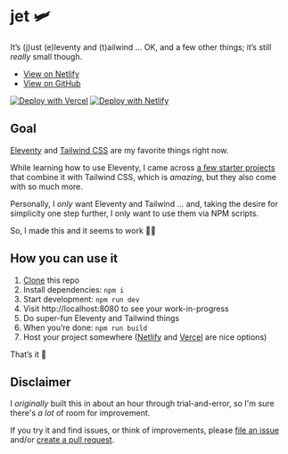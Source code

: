 # jet 🛩
It’s (j)ust (e)leventy and (t)ailwind … OK, and a few other things; it’s still *really* small though.

* [View on Netlify](https://marcamos-jet.netlify.com/)
* [View on GitHub](https://github.com/marcamos/jet#readme)

[![Deploy with Vercel](https://vercel.com/button)](https://vercel.com/new/git/external?repository-url=https%3A%2F%2Fgithub.com%2Fmarcamos%2Fjet.git) [![Deploy with Netlify](https://www.netlify.com/img/deploy/button.svg)](https://app.netlify.com/start/deploy?repository=https://github.com/marcamos/jet)

## Goal
[Eleventy](https://www.11ty.dev/) and [Tailwind CSS](https://tailwindcss.com/) are my favorite things right now.

While learning how to use Eleventy, I came across [a few starter projects](https://www.11ty.dev/docs/starter/) that combine it with Tailwind CSS, which is _amazing_, but they also come with so much more.

Personally, I _only_ want Eleventy and Tailwind … and, taking the desire for simplicity one step further, I only want to use them via NPM scripts.

So, I made this and it seems to work 🤷‍♀️

## How you can use it
1. [Clone](https://docs.github.com/en/free-pro-team@latest/github/creating-cloning-and-archiving-repositories/cloning-a-repository) this repo
2. Install dependencies: `npm i`
3. Start development: `npm run dev`
4. Visit http://localhost:8080 to see your work-in-progress
5. Do super-fun Eleventy and Tailwind things
6. When you’re done: `npm run build`
7. Host your project somewhere ([Netlify](https://www.netlify.com/) and [Vercel](https://vercel.com/) are nice options)

That’s it 🕺


## Disclaimer
I _originally_ built this in about an hour through trial-and-error, so I'm sure there's _a lot_ of room for improvement.

If you try it and find issues, or think of improvements, please [file an issue](https://github.com/marcamos/jet/issues/new) and/or [create a pull request](https://docs.github.com/en/free-pro-team@latest/github/collaborating-with-issues-and-pull-requests/creating-a-pull-request).
